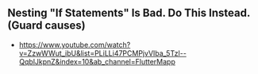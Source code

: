 
## Nesting "If Statements" Is Bad. Do This Instead. (Guard causes)
- https://www.youtube.com/watch?v=ZzwWWut_ibU&list=PLiLLi47PCMPjvVIba_5Tzl--QqblJkpnZ&index=10&ab_channel=FlutterMapp


## 